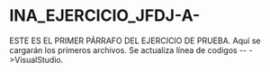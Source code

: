 # INA_EJERCICIO_JFDJ-A-
ESTE ES EL PRIMER PÁRRAFO DEL EJERCICIO DE PRUEBA.
Aquí se cargarán los primeros archivos.
Se actualiza línea de codigos -- ->VisualStudio.
